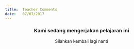 ```yaml
---
title:  Teacher Comments
date:   07/07/2017
---
```


### <center>Kami sedang mengerjakan pelajaran ini</center>
<center>Silahkan kembali lagi nanti</center>